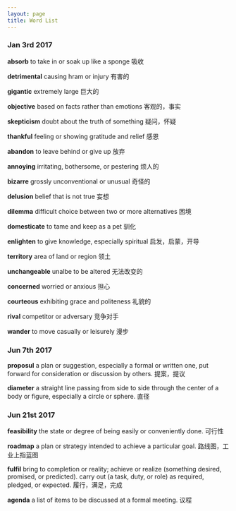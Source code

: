 ```yaml
---
layout: page
title: Word List
---
```


### Jan 3rd 2017

**absorb**
to take in or soak up like a sponge
吸收

**detrimental**
causing hram or injury
有害的

**gigantic**
extremely large
巨大的

**objective**
based on facts rather than emotions
客观的，事实

**skepticism**
doubt about the truth of something
疑问，怀疑

**thankful**
feeling or showing gratitude and relief
感恩

**abandon**
to leave behind or give up
放弃

**annoying**
irritating, bothersome, or pestering
烦人的

**bizarre**
grossly unconventional or unusual
奇怪的

**delusion**
belief that is not true
妄想

**dilemma**
difficult choice between two or more alternatives
困境

**domesticate**
to tame and keep as a pet
驯化

**enlighten**
to give knowledge, especially spiritual
启发，启蒙，开导

**territory**
area of land or region
领土

**unchangeable**
unalbe to be altered
无法改变的

**concerned**
worried or anxious
担心

**courteous**
exhibiting grace and politeness
礼貌的

**rival**
competitor or adversary
竞争对手

**wander**
to move casually or leisurely
漫步

### Jun 7th 2017

**proposul**
a plan or suggestion, especially a formal or written one, put forward for consideration or discussion by others.
提案，提议

**diameter**
a straight line passing from side to side through the center of a body or figure, especially a circle or sphere.
直径

### Jun 21st 2017

**feasibility**
the state or degree of being easily or conveniently done.
可行性

**roadmap**
a plan or strategy intended to achieve a particular goal.
路线图，工业上指蓝图

**fulfil**
bring to completion or reality; achieve or realize (something desired, promised, or predicted).
carry out (a task, duty, or role) as required, pledged, or expected.
履行，满足，完成

**agenda**
a list of items to be discussed at a formal meeting.
议程
